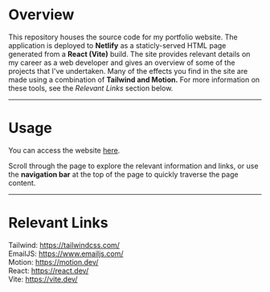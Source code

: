 # Overview

This repository houses the source code for my portfolio website. The application is deployed to **Netlify** as a staticly-served HTML page generated from a **React (Vite)** build. The site provides relevant details on my career as a web developer and gives an overview of some of the projects that I've undertaken. Many of the effects you find in the site are made using a combination of **Tailwind and Motion.** For more information on these tools, see the *Relevant Links* section below.


---
# Usage
You can access the website [here][siteLink].

Scroll through the page to explore the relevant information and links, or use the **navigation bar** at the top of the page to quickly traverse the page content.


---
# Relevant Links 

Tailwind: https://tailwindcss.com/  
EmailJS: https://www.emailjs.com/  
Motion: https://motion.dev/  
React: https://react.dev/  
Vite: https://vite.dev/  


[siteLink]: https://ranjotdharni.netlify.app/